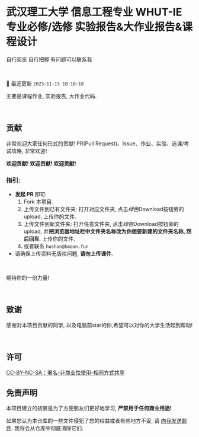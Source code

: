 # 武汉理工大学 信息工程专业 WHUT-IE 专业必修/选修 实验报告&大作业报告&课程设计

自行阅览 自行把握 有问题可以联系我

&nbsp;

:notebook_with_decorative_cover: 最近更新 `2023-11-15 18:18:18`

主要是课程作业, 实验报告, 大作业代码.

&nbsp;

## 贡献

非常欢迎大家任何形式的贡献! PR(Pull Request)、Issue、作业、实验、选课/考试攻略, 非常欢迎!

**欢迎贡献! 欢迎贡献! 欢迎贡献!**

### 指引:

+ **发起 PR** 即可:
  1. Fork 本项目.
  2. 上传文件到已有文件夹: 打开对应文件夹, 点击*绿色*Download按钮旁的upload, 上传你的文件.
  3. 上传文件到新文件夹: 打开任意文件夹, 点击*绿色*Download按钮旁的upload, 并**把浏览器地址栏中文件夹名称改为你想要新建的文件夹名称, 然后回车**, 上传你的文件.
  4. 或者联系 `hushan@kmoon.fun`
+ 请确保上传资料无版权问题, **请勿上传课件.**

&nbsp;

期待你的一份力量!

&nbsp;

## 致谢

感谢对本项目贡献的同学, 以及电脑前star的你,希望可以对你的大学生活起到帮助!

&nbsp;

## 许可
[CC-BY-NC-SA：署名-非商业性使用-相同方式共享](https://creativecommons.org/licenses/by-nc-sa/4.0/deed.zh)
&nbsp;

## 免责声明

本项目建立的初衷是为了方便朋友们更好地学习, **严禁用于任何商业用途!**

如果您认为本仓库的一些文件侵犯了您的权益或者有些地方不妥, 请 [向我发送邮件](mailto:hushan@kmoon.fun). 我将会从仓库中彻底清除它们.
